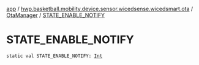 [app](../../index.md) / [hwp.basketball.mobility.device.sensor.wicedsense.wicedsmart.ota](../index.md) / [OtaManager](index.md) / [STATE_ENABLE_NOTIFY](.)

# STATE_ENABLE_NOTIFY

`static val STATE_ENABLE_NOTIFY: `[`Int`](https://kotlinlang.org/api/latest/jvm/stdlib/kotlin/-int/index.html)